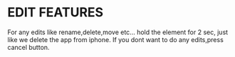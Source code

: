 # EDIT FEATURES #
For any edits like rename,delete,move etc... hold the element for 2 sec, just like we delete the app from iphone. 
If you dont want to do any edits,press cancel button.